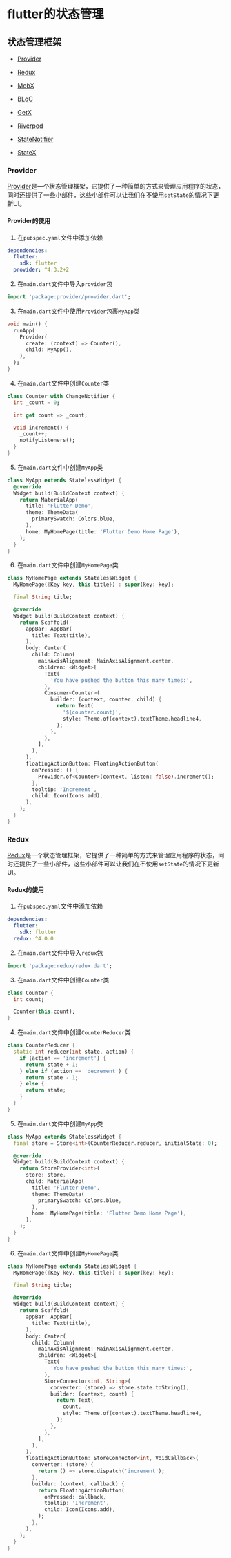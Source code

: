 # flutter的状态管理

## 状态管理框架
- [Provider](https://pub.dev/packages/provider)

- [Redux](https://pub.dev/packages/redux)

- [MobX](https://pub.dev/packages/mobx)

- [BLoC](https://pub.dev/packages/bloc)

- [GetX](https://pub.dev/packages/get)

- [Riverpod](https://pub.dev/packages/riverpod)

- [StateNotifier](https://pub.dev/packages/state_notifier)

- [StateX](https://pub.dev/packages/statex)

### Provider
[Provider](https://pub.dev/packages/provider)是一个状态管理框架，它提供了一种简单的方式来管理应用程序的状态，同时还提供了一些小部件，这些小部件可以让我们在不使用`setState`的情况下更新UI。

#### Provider的使用
1. 在`pubspec.yaml`文件中添加依赖
```yaml
dependencies:
  flutter:
    sdk: flutter
  provider: ^4.3.2+2
```

2. 在`main.dart`文件中导入`provider`包
```dart
import 'package:provider/provider.dart';
```

3. 在`main.dart`文件中使用`Provider`包裹`MyApp`类
```dart
void main() {
  runApp(
    Provider(
      create: (context) => Counter(),
      child: MyApp(),
    ),
  );
}
```

4. 在`main.dart`文件中创建`Counter`类
```dart
class Counter with ChangeNotifier {
  int _count = 0;

  int get count => _count;

  void increment() {
    _count++;
    notifyListeners();
  }
}
```

5. 在`main.dart`文件中创建`MyApp`类
```dart
class MyApp extends StatelessWidget {
  @override
  Widget build(BuildContext context) {
    return MaterialApp(
      title: 'Flutter Demo',
      theme: ThemeData(
        primarySwatch: Colors.blue,
      ),
      home: MyHomePage(title: 'Flutter Demo Home Page'),
    );
  }
}
```

6. 在`main.dart`文件中创建`MyHomePage`类
```dart
class MyHomePage extends StatelessWidget {
  MyHomePage({Key key, this.title}) : super(key: key);

  final String title;

  @override
  Widget build(BuildContext context) {
    return Scaffold(
      appBar: AppBar(
        title: Text(title),
      ),
      body: Center(
        child: Column(
          mainAxisAlignment: MainAxisAlignment.center,
          children: <Widget>[
            Text(
              'You have pushed the button this many times:',
            ),
            Consumer<Counter>(
              builder: (context, counter, child) {
                return Text(
                  '${counter.count}',
                  style: Theme.of(context).textTheme.headline4,
                );
              },
            ),
          ],
        ),
      ),
      floatingActionButton: FloatingActionButton(
        onPressed: () {
          Provider.of<Counter>(context, listen: false).increment();
        },
        tooltip: 'Increment',
        child: Icon(Icons.add),
      ),
    );
  }
}
```

### Redux
[Redux](https://pub.dev/packages/redux)是一个状态管理框架，它提供了一种简单的方式来管理应用程序的状态，同时还提供了一些小部件，这些小部件可以让我们在不使用`setState`的情况下更新UI。

#### Redux的使用
1. 在`pubspec.yaml`文件中添加依赖
```yaml
dependencies:
  flutter:
    sdk: flutter
  redux: ^4.0.0
```

2. 在`main.dart`文件中导入`redux`包
```dart
import 'package:redux/redux.dart';
```

3. 在`main.dart`文件中创建`Counter`类
```dart
class Counter {
  int count;

  Counter(this.count);
}
``` 

4. 在`main.dart`文件中创建`CounterReducer`类
```dart
class CounterReducer {
  static int reducer(int state, action) {
    if (action == 'increment') {
      return state + 1;
    } else if (action == 'decrement') {
      return state - 1;
    } else {
      return state;
    }
  }
}
```

5. 在`main.dart`文件中创建`MyApp`类
```dart
class MyApp extends StatelessWidget {
  final store = Store<int>(CounterReducer.reducer, initialState: 0);

  @override
  Widget build(BuildContext context) {
    return StoreProvider<int>(
      store: store,
      child: MaterialApp(
        title: 'Flutter Demo',
        theme: ThemeData(
          primarySwatch: Colors.blue,
        ),
        home: MyHomePage(title: 'Flutter Demo Home Page'),
      ),
    );
  }
}
```

6. 在`main.dart`文件中创建`MyHomePage`类
```dart
class MyHomePage extends StatelessWidget {
  MyHomePage({Key key, this.title}) : super(key: key);

  final String title;

  @override
  Widget build(BuildContext context) {
    return Scaffold(
      appBar: AppBar(
        title: Text(title),
      ),
      body: Center(
        child: Column(
          mainAxisAlignment: MainAxisAlignment.center,
          children: <Widget>[
            Text(
              'You have pushed the button this many times:',
            ),
            StoreConnector<int, String>(
              converter: (store) => store.state.toString(),
              builder: (context, count) {
                return Text(
                  count,
                  style: Theme.of(context).textTheme.headline4,
                );
              },
            ),
          ],
        ),
      ),
      floatingActionButton: StoreConnector<int, VoidCallback>(
        converter: (store) {
          return () => store.dispatch('increment');
        },
        builder: (context, callback) {
          return FloatingActionButton(
            onPressed: callback,
            tooltip: 'Increment',
            child: Icon(Icons.add),
          );
        },
      ),
    );
  }
}
```


